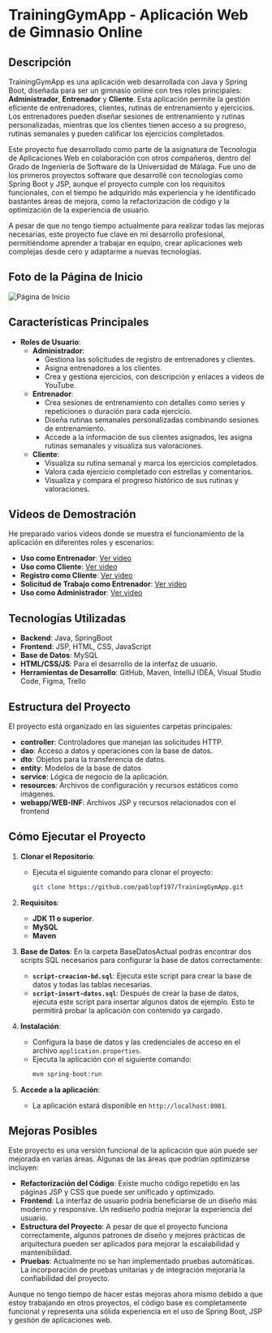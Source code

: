 # **TrainingGymApp - Aplicación Web de Gimnasio Online**

## **Descripción**
TrainingGymApp es una aplicación web desarrollada con Java y Spring Boot, diseñada para ser un gimnasio online con tres roles principales: **Administrador**, **Entrenador** y **Cliente**. Esta aplicación permite la gestión eficiente de entrenadores, clientes, rutinas de entrenamiento y ejercicios. Los entrenadores pueden diseñar sesiones de entrenamiento y rutinas personalizadas, mientras que los clientes tienen acceso a su progreso, rutinas semanales y pueden calificar los ejercicios completados.

Este proyecto fue desarrollado como parte de la asignatura de Tecnología de Aplicaciones Web en colaboración con otros compañeros, dentro del Grado de Ingeniería de Software de la Universidad de Málaga. Fue uno de los primeros proyectos software que desarrollé con tecnologías como Spring Boot y JSP, aunque el proyecto cumple con los requisitos funcionales, con el tiempo he adquirido más experiencia y he identificado bastantes áreas de mejora, como la refactorización de código y la optimización de la experiencia de usuario.

A pesar de que no tengo tiempo actualmente para realizar todas las mejoras necesarias, este proyecto fue clave en mi desarrollo profesional, permitiéndome aprender a trabajar en equipo, crear aplicaciones web complejas desde cero y adaptarme a nuevas tecnologías.

## **Foto de la Página de Inicio**
![Página de Inicio](../static/img/inicio.png)

## **Características Principales**

- **Roles de Usuario**:
  - **Administrador**: 
    - Gestiona las solicitudes de registro de entrenadores y clientes.
    - Asigna entrenadores a los clientes.
    - Crea y gestiona ejercicios, con descripción y enlaces a videos de YouTube.
  - **Entrenador**:
    - Crea sesiones de entrenamiento con detalles como series y repeticiones o duración para cada ejercicio.
    - Diseña rutinas semanales personalizadas combinando sesiones de entrenamiento.
    - Accede a la información de sus clientes asignados, les asigna rutinas semanales y visualiza sus valoraciones.
  - **Cliente**:
    - Visualiza su rutina semanal y marca los ejercicios completados.
    - Valora cada ejercicio completado con estrellas y comentarios.
    - Visualiza y compara el progreso histórico de sus rutinas y valoraciones.

## **Videos de Demostración**
He preparado varios videos donde se muestra el funcionamiento de la aplicación en diferentes roles y escenarios:

- **Uso como Entrenador**: [Ver video](https://www.youtube.com/watch?v=GnomR2otDqU&ab_channel=PabloPardoDev)
- **Uso como Cliente**: [Ver video](https://www.youtube.com/watch?v=pc_HPwvMtYQ&ab_channel=PabloPardoDev)
- **Registro como Cliente**: [Ver video](https://www.youtube.com/watch?v=oK6D81Bj8uU&ab_channel=PabloPardoDev)
- **Solicitud de Trabajo como Entrenador**: [Ver video](https://www.youtube.com/watch?v=f3y_uaFCrRo&ab_channel=PabloPardoDev)
- **Uso como Administrador**: [Ver video](https://www.youtube.com/watch?v=oIAWd9KiqXw&ab_channel=PabloPardoDev)

## **Tecnologías Utilizadas**

- **Backend**: Java, SpringBoot
- **Frontend**: JSP, HTML, CSS, JavaScript
- **Base de Datos**: MySQL
- **HTML/CSS/JS**: Para el desarrollo de la interfaz de usuario.
- **Herramientas de Desarrollo**: GitHub, Maven, IntelliJ IDEA, Visual Studio Code, Figma, Trello

## **Estructura del Proyecto**
El proyecto está organizado en las siguientes carpetas principales:

- **controller**: Controladores que manejan las solicitudes HTTP.
- **dao**: Acceso a datos y operaciones con la base de datos.
- **dto**: Objetos para la transferencia de datos.
- **entity**: Modelos de la base de datos
- **service**: Lógica de negocio de la aplicación.
- **resources**: Archivos de configuración y recursos estáticos como imágenes.
- **webapp/WEB-INF**: Archivos JSP y recursos relacionados con el frontend

## **Cómo Ejecutar el Proyecto**

1. **Clonar el Repositorio**:
   - Ejecuta el siguiente comando para clonar el proyecto:
     ```bash
     git clone https://github.com/pablopf197/TrainingGymApp.git
     ```

2. **Requisitos**:
   - **JDK 11 o superior**.
   - **MySQL**
   - **Maven**

3. **Base de Datos**:
   En la carpeta BaseDatosActual podrás encontrar dos scripts SQL necesarios para configurar la base de datos correctamente:
   - **`script-creacion-bd.sql`**: Ejecuta este script para crear la base de datos y todas las tablas necesarias.
   - **`script-insert-datos.sql`**: Después de crear la base de datos, ejecuta este script para insertar algunos datos de ejemplo. Esto te permitirá probar la aplicación con contenido ya cargado.

4. **Instalación**:
   - Configura la base de datos y las credenciales de acceso en el archivo `application.properties`.
   - Ejecuta la aplicación con el siguiente comando:
     ```bash
     mvn spring-boot:run
     ```

5. **Accede a la aplicación**:
   - La aplicación estará disponible en `http://localhost:8081`.

## **Mejoras Posibles**
Este proyecto es una versión funcional de la aplicación que aún puede ser mejorada en varias áreas. Algunas de las áreas que podrían optimizarse incluyen:

- **Refactorización del Código**: Existe mucho código repetido en las páginas JSP y CSS que puede ser unificado y optimizado.
- **Frontend**: La interfaz de usuario podría beneficiarse de un diseño más moderno y responsive. Un rediseño podría mejorar la experiencia del usuario.
- **Estructura del Proyecto**: A pesar de que el proyecto funciona correctamente, algunos patrones de diseño y mejores prácticas de arquitectura pueden ser aplicados para mejorar la escalabilidad y mantenibilidad.
- **Pruebas**: Actualmente no se han implementado pruebas automáticas. La incorporación de pruebas unitarias y de integración mejoraría la confiabilidad del proyecto.

Aunque no tengo tiempo de hacer estas mejoras ahora mismo debido a que estoy trabajando en otros proyectos, el código base es completamente funcional y representa una sólida experiencia en el uso de Spring Boot, JSP y gestión de aplicaciones web.
